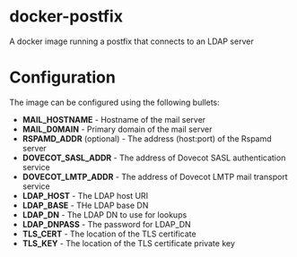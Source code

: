 # docker-postfix

A docker image running a postfix that connects to an LDAP server

# Configuration

The image can be configured using the following bullets:

* **MAIL_HOSTNAME** - Hostname of the mail server
* **MAIL_D0MAIN**  - Primary domain of the mail server
* **RSPAMD_ADDR** (optional) - The address (host:port) of the Rspamd server
* **DOVECOT_SASL_ADDR** - The address of Dovecot SASL authentication service
* **DOVECOT_LMTP_ADDR** - The address of Dovecot LMTP mail transport service
* **LDAP_HOST** - The LDAP host URI
* **LDAP_BASE** - THe LDAP base DN
* **LDAP_DN** - The LDAP DN to use for lookups
* **LDAP_DNPASS** - The password for LDAP_DN
* **TLS_CERT** - The location of the TLS certificate
* **TLS_KEY** - The location of the TLS certificate private key
